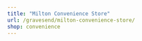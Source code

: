 ```yaml
---
title: "Milton Convenience Store"
url: /gravesend/milton-convenience-store/
shop: convenience
---
```

